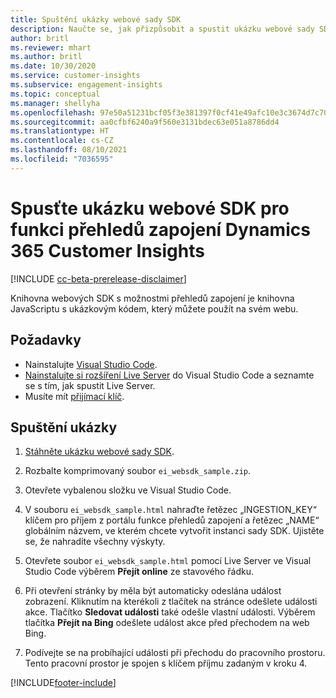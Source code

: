 ```yaml
---
title: Spuštění ukázky webové sady SDK
description: Naučte se, jak přizpůsobit a spustit ukázku webové sady SDK.
author: britl
ms.reviewer: mhart
ms.author: britl
ms.date: 10/30/2020
ms.service: customer-insights
ms.subservice: engagement-insights
ms.topic: conceptual
ms.manager: shellyha
ms.openlocfilehash: 97e50a51231bcf05f3e381397f0cf41e49afc10e3c3674d7c709c8f521979e12
ms.sourcegitcommit: aa0cfbf6240a9f560e3131bdec63e051a8786dd4
ms.translationtype: HT
ms.contentlocale: cs-CZ
ms.lasthandoff: 08/10/2021
ms.locfileid: "7036595"
---
```

# <a name="run-the-web-sdk-sample-for-dynamics-365-customer-insights-engagement-insights-capability"></a>Spusťte ukázku webové SDK pro funkci přehledů zapojení Dynamics 365 Customer Insights

[!INCLUDE [cc-beta-prerelease-disclaimer](includes/cc-beta-prerelease-disclaimer.md)]

Knihovna webových SDK s možnostmi přehledů zapojení je knihovna JavaScriptu s ukázkovým kódem, který můžete použít na svém webu.

## <a name="prerequisites"></a>Požadavky

- Nainstalujte [Visual Studio Code](https://code.visualstudio.com/).
- [Nainstalujte si rozšíření Live Server](https://marketplace.visualstudio.com/items?itemName=ritwickdey.LiveServer) do Visual Studio Code a seznamte se s tím, jak spustit Live Server.
- Musíte mít [přijímací klíč](instrument-website.md).

## <a name="run-sample"></a>Spuštění ukázky

1. [Stáhněte ukázku webové sady SDK](https://download.pi.dynamics.com/sdk/EngagementInsightsSamples/ei_websdk_sample.zip).

1. Rozbalte komprimovaný soubor `ei_websdk_sample.zip`.

1. Otevřete vybalenou složku ve Visual Studio Code.

1. V souboru `ei_websdk_sample.html` nahraďte řetězec „INGESTION_KEY“ klíčem pro příjem z portálu funkce přehledů zapojení a řetězec „NAME“ globálním názvem, ve kterém chcete vytvořit instanci sady SDK. Ujistěte se, že nahradíte všechny výskyty.

1. Otevřete soubor `ei_websdk_sample.html` pomocí Live Server ve Visual Studio Code výběrem **Přejít online** ze stavového řádku.

1. Při otevření stránky by měla být automaticky odeslána událost zobrazení. Kliknutím na kterékoli z tlačítek na stránce odešlete události akce. Tlačítko **Sledovat události** také odešle vlastní události. Výběrem tlačítka **Přejít na Bing** odešlete událost akce před přechodem na web Bing.

1. Podívejte se na probíhající události při přechodu do pracovního prostoru. Tento pracovní prostor je spojen s klíčem příjmu zadaným v kroku 4.


[!INCLUDE[footer-include](../includes/footer-banner.md)]